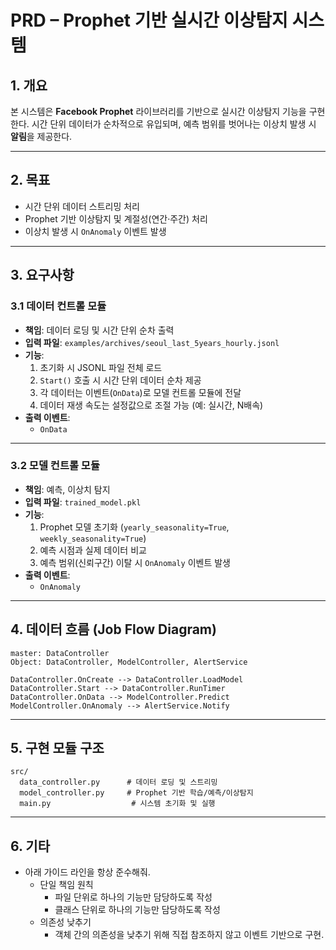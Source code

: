 # PRD – Prophet 기반 실시간 이상탐지 시스템

## 1. 개요

본 시스템은 **Facebook Prophet** 라이브러리를 기반으로 실시간 이상탐지 기능을 구현한다.
시간 단위 데이터가 순차적으로 유입되며, 예측 범위를 벗어나는 이상치 발생 시 **알림**을 제공한다.

---

## 2. 목표

* 시간 단위 데이터 스트리밍 처리
* Prophet 기반 이상탐지 및 계절성(연간·주간) 처리
* 이상치 발생 시 `OnAnomaly` 이벤트 발생

---

## 3. 요구사항

### 3.1 데이터 컨트롤 모듈

* **책임**: 데이터 로딩 및 시간 단위 순차 출력
* **입력 파일**: `examples/archives/seoul_last_5years_hourly.jsonl`
* **기능**:
  1. 초기화 시 JSONL 파일 전체 로드
  2. `Start()` 호출 시 시간 단위 데이터 순차 제공
  3. 각 데이터는 이벤트(`OnData`)로 모델 컨트롤 모듈에 전달
  4. 데이터 재생 속도는 설정값으로 조절 가능 (예: 실시간, N배속)
* **출력 이벤트**:
  * `OnData`

---

### 3.2 모델 컨트롤 모듈

* **책임**: 예측, 이상치 탐지
* **입력 파일**: `trained_model.pkl`
* **기능**:
  1. Prophet 모델 초기화 (`yearly_seasonality=True`, `weekly_seasonality=True`)
  2. 예측 시점과 실제 데이터 비교
  4. 예측 범위(신뢰구간) 이탈 시 `OnAnomaly` 이벤트 발생
* **출력 이벤트**:
  * `OnAnomaly`

---

## 4. 데이터 흐름 (Job Flow Diagram)

```
master: DataController
Object: DataController, ModelController, AlertService

DataController.OnCreate --> DataController.LoadModel
DataController.Start --> DataController.RunTimer
DataController.OnData --> ModelController.Predict
ModelController.OnAnomaly --> AlertService.Notify
```

---

## 5. 구현 모듈 구조

```
src/
  data_controller.py      # 데이터 로딩 및 스트리밍
  model_controller.py     # Prophet 기반 학습/예측/이상탐지
  main.py                  # 시스템 초기화 및 실행
```

---

## 6. 기타

* 아래 가이드 라인을 항상 준수해줘.
  * 단일 책임 원칙
    - 파일 단위로 하나의 기능만 담당하도록 작성
    - 클래스 단위로 하나의 기능만 담당하도록 작성
  * 의존성 낮추기
    - 객체 간의 의존성을 낮추기 위해 직접 참조하지 않고 이벤트 기반으로 구현.